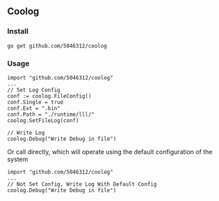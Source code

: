 ## Coolog

### Install

```
go get github.com/5046312/coolog
```

### Usage

```
import "github.com/5046312/coolog"
...
// Set Log Config
conf := coolog.FileConfig()
conf.Single = true
conf.Ext = ".bin"
conf.Path = "./runtime/lll/"
coolog.SetFileLog(conf)

// Write Log
coolog.Debug("Write Debug in file")
```

Or call directly, which will operate using the default configuration of the system


```
import "github.com/5046312/coolog"
...
// Not Set Config, Write Log With Default Config
coolog.Debug("Write Debug in file")
```